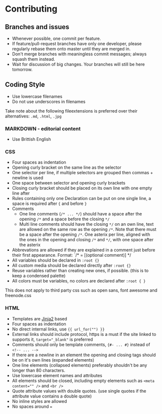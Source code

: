 # Contributing

## Branches and issues
- Whenever possible, one commit per feature.
- If feature/pull-request branches have only one developer, please regularly
  rebase them onto master until they are merged in.
- Don't merge branches with meaningless commit messages; always squash them
  instead.
- Wait for discussion of big changes. Your branches will still be here
  tomorrow.

## Coding Style
- Use lowercase filenames
- Do not use underscores in filenames

Take note about the following fileextensions is preferred over their alternatives: `.md`, `.html`, `.jpg`

### MARKDOWN - editorial content
- Use Brittish English

### CSS
- Four spaces as indentation
- Opening curly bracket on the same line as the selector
- One selector per line, if multiple selectors are grouped then commas + newline is used
- One space between selector and opening curly brackets
- Closing curly bracket should be placed on its own line with one empty line after
- Rules containing only one Declaration can be put on one single line, a space is required after `{` and before `}`
- Comments
  - One line comments (`/* ... */`) should have a space after the opening `/*` and a space before the closing `*/`
  - Multi line comments should have the closing `*/` on an own line,
    text are allowed on the same row as the opening `/*`.
    Note that there must be a space after the opening `/*`.
    One asterix per line, aligned with the ones in the opening and closing `/*` and `*/`, with one space after the asterix
- Abbrevations are allowed if they are explained in a comment just before their first appearance. Format: `/* <abbrevation> = <expanded abbrevation> [(optional comment)] */
- All variables should be declared in `:root {}`
- All custom media should be declared directly after `:root {}`
- Reuse variables rather than creating new ones, if possible. (this is to keep a condensed palette)
- All colors must be variables, no colors are declared after `:root { }`

This does not apply to third party css such as open sans, font awesome and freenode.css

### HTML
- Templates are [Jinja2](http://jinja.pocoo.org) based
- Four spaces as indentation
- No direct internal links, use `{{ url_for("") }}`
- External links should include protocol, https is a must if the site linked to supports it, `target="_blank"` is preferred
- Comments should only be template comments, `{#- ... #}` instead of `<!-- ... -->`
- If there are a newline in an element the opening and closing tags should be on it's own lines (expanded elements)
- One line elements (collapsed elements) preferably shouldn't be any longer than 80 characters.
- Use lowercase element names and attributes
- All elements should be closed, including empty elements such as `<meta content="" />` and `<br />`
- Quote attribute values with double quotes. (use single quotes if the attribute value contains a double quote)
- No inline styles are allowed
- No spaces around `=`
